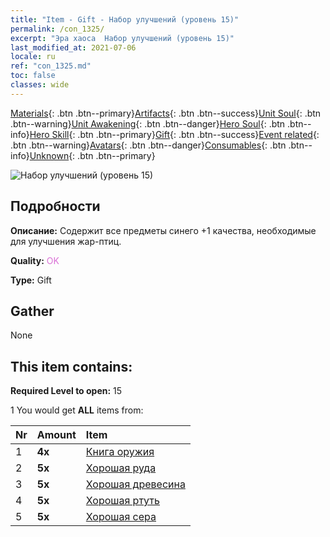 ```yaml
---
title: "Item - Gift - Набор улучшений (уровень 15)"
permalink: /con_1325/
excerpt: "Эра хаоса  Набор улучшений (уровень 15)"
last_modified_at: 2021-07-06
locale: ru
ref: "con_1325.md"
toc: false
classes: wide
---
```

 [Materials](/ItemsRU/){: .btn .btn--primary}[Artifacts](/ItemsRU/Artifacts/){: .btn .btn--success}[Unit Soul](/ItemsRU/UnitSoul/){: .btn .btn--warning}[Unit Awakening](/ItemsRU/UnitAwakening/){: .btn .btn--danger}[Hero Soul](/ItemsRU/HeroSoul/){: .btn .btn--info}[Hero Skill](/ItemsRU/HeroSkill/){: .btn .btn--primary}[Gift](/ItemsRU/Gift/){: .btn .btn--success}[Event related](/ItemsRU/Events/){: .btn .btn--warning}[Avatars](/ItemsRU/Avatars/){: .btn .btn--danger}[Consumables](/ItemsRU/Consumables/){: .btn .btn--info}[Unknown](/ItemsRU/Unknown/){: .btn .btn--primary}

 ![Набор улучшений (уровень 15)](/images/t/i_906001.png)

## Подробности
 **Описание:** Содержит все предметы синего +1 качества, необходимые для улучшения жар-птиц.

 **Quality:** <span style="color: #DA70D6">OK</span>

 **Type:** Gift

## Gather

  None

## This item contains:

 **Required Level to open:** 15

 1 You would get **ALL** items  from:

  | Nr | Amount |     Item    |
  |:---|:-------|:------------|
  | 1 |  **4x** | [Книга оружия](/ItemsRU/mat_18/) |  | 
  | 2 |  **5x** | [Хорошая руда](/ItemsRU/mat_12/) |  | 
  | 3 |  **5x** | [Хорошая древесина](/ItemsRU/mat_13/) |  | 
  | 4 |  **5x** | [Хорошая ртуть](/ItemsRU/mat_14/) |  | 
  | 5 |  **5x** | [Хорошая сера](/ItemsRU/mat_15/) |  | 
